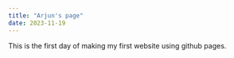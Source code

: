 ```yaml
---
title: "Arjun's page"
date: 2023-11-19
---
```

This is the first day of making my first website using github pages.
